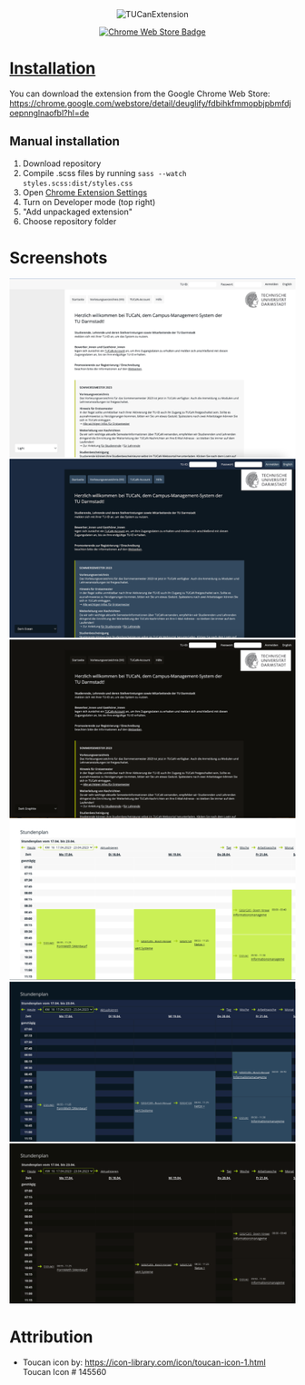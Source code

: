 <div align="center">
<img src="https://socialify.git.ci/licsth/TUCanExtension/image?description=1&font=Jost&logo=https%3A%2F%2Fgithub.com%2Flicsth%2FTUCanExtension%2Fraw%2Fmaster%2Ficon%2Ftoucan-icon-1.png&name=1&owner=1&pattern=Brick%20Wall&theme=Auto" alt="TUCanExtension" width="640" height="320" />

[![Chrome Web Store Badge](https://img.shields.io/badge/Dowonload-on%20Chrome%20Web%20Store-orange)](fdbihkfmmopbjpbmfdjoepnnglnaofbl)

</div>

# [Installation](https://chrome.google.com/webstore/detail/deuglify/fdbihkfmmopbjpbmfdjoepnnglnaofbl?hl=de)

You can download the extension from the Google Chrome Web Store: https://chrome.google.com/webstore/detail/deuglify/fdbihkfmmopbjpbmfdjoepnnglnaofbl?hl=de

## Manual installation

1. Download repository
2. Compile .scss files by running `sass --watch styles.scss:dist/styles.css`
3. Open [Chrome Extension Settings](chrome://extensions/)
4. Turn on Developer mode (top right)
5. "Add unpackaged extension"
6. Choose repository folder

# Screenshots

![Screenshot of light start page](store-assets/start-light.png)
![Screenshot of ocean themed start page](store-assets/start-ocean.png)
![Screenshot of graphite themed start page](store-assets/start-graphite.png)
![Screenshot of light timetable page](store-assets/timetable-light.png)
![Screenshot of ocean themed timetable page](store-assets/timetable-ocean.png)
![Screenshot of graphite themed timetable page](store-assets/timetable-graphite.png)

# Attribution

- Toucan icon by: https://icon-library.com/icon/toucan-icon-1.html Toucan Icon # 145560
